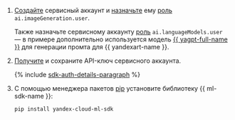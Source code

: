 1. [Создайте](../../../iam/operations/sa/create.md) сервисный аккаунт и [назначьте](../../../iam/operations/sa/assign-role-for-sa.md) ему [роль](../../../foundation-models/security/index.md#imageGeneration-user) `ai.imageGeneration.user`.

    Также назначьте сервисному аккаунту [роль](../../../foundation-models/security/index.md#languageModels-user) `ai.languageModels.user` — в примере дополнительно используется модель [{{ yagpt-full-name }}](../../../foundation-models/concepts/yandexgpt/index.md) для генерации промта для {{ yandexart-name }}.
1. [Получите](../../../iam/operations/api-key/create.md) и сохраните API-ключ сервисного аккаунта.

    {% include [sdk-auth-details-paragraph](../sdk-auth-details-paragraph.md) %}
1. С помощью менеджера пакетов [pip](https://pip.pypa.io/en/stable/) установите библиотеку {{ ml-sdk-name }}:

    ```bash
    pip install yandex-cloud-ml-sdk
    ```